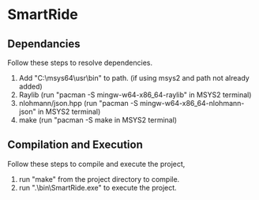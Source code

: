 # SmartRide

## Dependancies
Follow these steps to resolve dependencies.
1. Add "C:\msys64\usr\bin" to path. (if using msys2 and path not already added)
2. Raylib (run "pacman -S mingw-w64-x86_64-raylib" in MSYS2 terminal)
3. nlohmann/json.hpp (run "pacman -S mingw-w64-x86_64-nlohmann-json" in MSYS2 terminal)
4. make (run "pacman -S make in MSYS2 terminal) 

## Compilation and Execution
Follow these steps to compile and execute the project,
1. run "make" from the project directory to compile.
2. run ".\bin\SmartRide.exe" to execute the project. 